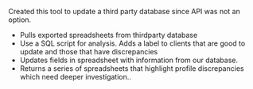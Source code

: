 Created this tool to update a third party database since API was not an option.

 - Pulls exported spreadsheets from thirdparty database
 - Use a SQL script for analysis. Adds a label to clients that are good to update and those that have discrepancies
 - Updates fields in spreadsheet with information from our database. 
 - Returns a series of spreadsheets that highlight profile discrepancies which need deeper investigation..
